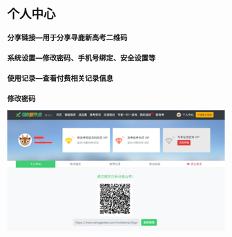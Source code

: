 # 个人中心

### 分享链接—用于分享寻鹿新高考二维码

### 系统设置—修改密码、手机号绑定、安全设置等

### 使用记录—查看付费相关记录信息

### 修改密码

![](../.gitbook/assets/tim-jie-tu-20181109151430.png)

